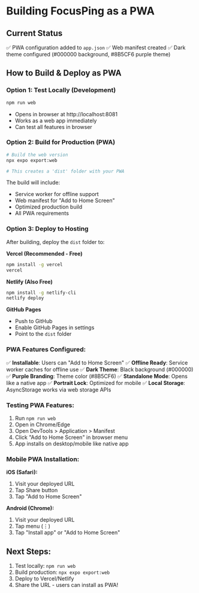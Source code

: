 # Building FocusPing as a PWA

## Current Status
✅ PWA configuration added to `app.json`
✅ Web manifest created
✅ Dark theme configured (#000000 background, #8B5CF6 purple theme)

## How to Build & Deploy as PWA

### Option 1: Test Locally (Development)
```bash
npm run web
```
- Opens in browser at http://localhost:8081
- Works as a web app immediately
- Can test all features in browser

### Option 2: Build for Production (PWA)
```bash
# Build the web version
npx expo export:web

# This creates a 'dist' folder with your PWA
```

The build will include:
- Service worker for offline support
- Web manifest for "Add to Home Screen"
- Optimized production build
- All PWA requirements

### Option 3: Deploy to Hosting

After building, deploy the `dist` folder to:

**Vercel (Recommended - Free)**
```bash
npm install -g vercel
vercel
```

**Netlify (Also Free)**
```bash
npm install -g netlify-cli
netlify deploy
```

**GitHub Pages**
- Push to GitHub
- Enable GitHub Pages in settings
- Point to the `dist` folder

### PWA Features Configured:

✅ **Installable**: Users can "Add to Home Screen"
✅ **Offline Ready**: Service worker caches for offline use
✅ **Dark Theme**: Black background (#000000)
✅ **Purple Branding**: Theme color (#8B5CF6)
✅ **Standalone Mode**: Opens like a native app
✅ **Portrait Lock**: Optimized for mobile
✅ **Local Storage**: AsyncStorage works via web storage APIs

### Testing PWA Features:

1. Run `npm run web`
2. Open in Chrome/Edge
3. Open DevTools > Application > Manifest
4. Click "Add to Home Screen" in browser menu
5. App installs on desktop/mobile like native app

### Mobile PWA Installation:

**iOS (Safari):**
1. Visit your deployed URL
2. Tap Share button
3. Tap "Add to Home Screen"

**Android (Chrome):**
1. Visit your deployed URL
2. Tap menu (⋮)
3. Tap "Install app" or "Add to Home Screen"

## Next Steps:

1. Test locally: `npm run web`
2. Build production: `npx expo export:web`
3. Deploy to Vercel/Netlify
4. Share the URL - users can install as PWA!

